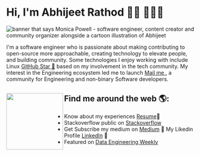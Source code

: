 # Hi, I'm Abhijeet Rathod 👋🏾 👨🏾‍💻

<img src="https://github.com/Abhijrathod/Abhijrathod/assets/54209169/52f38033-67f5-40fd-b91c-cd6c8c87a99e" alt="banner that says Monica Powell - software engineer, content creator and community organizer alongside a cartoon illustration of Abhijeet">

I'm a software engineer who is passionate about making contributing to open-source more approachable, creating technology to elevate people, and building community. Some technologies I enjoy working with include Linux <a href="https://stars.github.com/Abhijrathod">GitHub Star 🌟</a> based on my involvement in the tech community.  My interest in the Engineering ecosystem led me to launch <a href="https://www.jrabhijrathod@gmail.com/">Mail me </a>, a community for Engineering and non-binary Software developers.


## Find me around the web 🌎: <a href="https://github.com/sponsors/abhijrathod"><img align="left" width="150" height="150" src="https://user-images.githubusercontent.com/74038190/212741999-016fddbd-617a-4448-8042-0ecf907aea25.gif"></a>
- Know about my experiences [Resume](https://drive.google.com/file/d/1c4mfe_5JSjZvYGAiG2N49tTCUfHAs5MR/view?usp=drive_link)📄 
- Stackoverflow public on [Stackoverflow](https://stackoverflow.com/users/16206204/abhijrathod)
- Get Subscribe my medium on [Medium](https://medium.com/@abhijrathod) 🏓
 My Likedin Profile [LinkedIn](https://www.linkedin.com/in/abhijrathod/) 💼
- Featured on [Data Engineering Weekly](https://www.dataengineeringweekly.com/p/data-engineering-weekly-159/)
